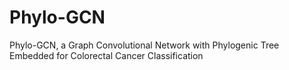 # Phylo-GCN
Phylo-GCN, a Graph Convolutional Network with Phylogenic Tree Embedded for Colorectal Cancer Classification

